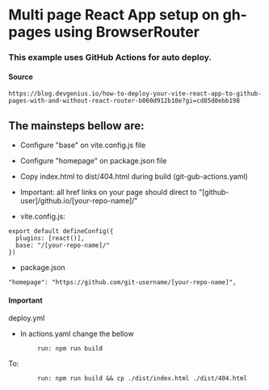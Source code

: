 # Multi page React App setup on gh-pages using BrowserRouter


### This example uses GitHub Actions for auto deploy.

#### Source
```href
https://blog.devgenius.io/how-to-deploy-your-vite-react-app-to-github-pages-with-and-without-react-router-b060d912b10e?gi=cd85d0ebb198
```

## The mainsteps bellow are:

* Configure "base" on vite.config.js file
* Configure "homepage" on package.json file
* Copy index.html to dist/404.html during build (git-gub-actions.yaml)

* Important: all href links on your page should direct to "[github-user]/github.io/[your-repo-name]/"




* vite.config.js:
```code:
export default defineConfig({
  plugins: [react()],
  base: "/[your-repo-name]/"
})
```
* package.json

```code:
"homepage": "https://github.com/git-username/[your-repo-name]",
```
#### Important 
deploy.yml


* In actions.yaml change the bellow 
```code:
        run: npm run build
```

To:

```code:
        run: npm run build && cp ./dist/index.html ./dist/404.html
```
